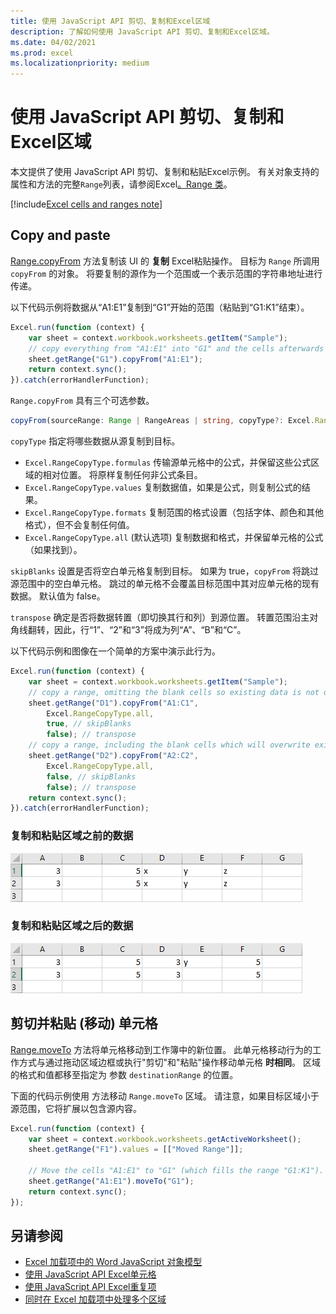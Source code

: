 ```yaml
---
title: 使用 JavaScript API 剪切、复制和Excel区域
description: 了解如何使用 JavaScript API 剪切、复制和Excel区域。
ms.date: 04/02/2021
ms.prod: excel
ms.localizationpriority: medium
---
```


# <a name="cut-copy-and-paste-ranges-using-the-excel-javascript-api"></a>使用 JavaScript API 剪切、复制和Excel区域

本文提供了使用 JavaScript API 剪切、复制和粘贴Excel示例。 有关对象支持的属性和方法的完整`Range`列表，请参阅Excel[。Range 类](/javascript/api/excel/excel.range)。

[!include[Excel cells and ranges note](../includes/note-excel-cells-and-ranges.md)]

## <a name="copy-and-paste"></a>Copy and paste

[Range.copyFrom](/javascript/api/excel/excel.range#excel-excel-range-copyfrom-member(1)) 方法复制该 UI 的 **复制** Excel粘贴操作。 目标为 `Range` 所调用 `copyFrom` 的对象。 将要复制的源作为一个范围或一个表示范围的字符串地址进行传递。

以下代码示例将数据从“A1:E1”复制到“G1”开始的范围（粘贴到“G1:K1”结束）。

```js
Excel.run(function (context) {
    var sheet = context.workbook.worksheets.getItem("Sample");
    // copy everything from "A1:E1" into "G1" and the cells afterwards ("G1:K1")
    sheet.getRange("G1").copyFrom("A1:E1");
    return context.sync();
}).catch(errorHandlerFunction);
```

`Range.copyFrom` 具有三个可选参数。

```TypeScript
copyFrom(sourceRange: Range | RangeAreas | string, copyType?: Excel.RangeCopyType, skipBlanks?: boolean, transpose?: boolean): void;
```

`copyType` 指定将哪些数据从源复制到目标。

- `Excel.RangeCopyType.formulas` 传输源单元格中的公式，并保留这些公式区域的相对位置。 将原样复制任何非公式条目。
- `Excel.RangeCopyType.values` 复制数据值，如果是公式，则复制公式的结果。
- `Excel.RangeCopyType.formats` 复制范围的格式设置（包括字体、颜色和其他格式），但不会复制任何值。
- `Excel.RangeCopyType.all` (默认选项) 复制数据和格式，并保留单元格的公式（如果找到）。

`skipBlanks` 设置是否将空白单元格复制到目标。 如果为 true，`copyFrom` 将跳过源范围中的空白单元格。
跳过的单元格不会覆盖目标范围中其对应单元格的现有数据。 默认值为 false。

`transpose` 确定是否将数据转置（即切换其行和列）到源位置。
转置范围沿主对角线翻转，因此，行“1”、“2”和“3”将成为列“A”、“B”和“C”。

以下代码示例和图像在一个简单的方案中演示此行为。

```js
Excel.run(function (context) {
    var sheet = context.workbook.worksheets.getItem("Sample");
    // copy a range, omitting the blank cells so existing data is not overwritten in those cells
    sheet.getRange("D1").copyFrom("A1:C1",
        Excel.RangeCopyType.all,
        true, // skipBlanks
        false); // transpose
    // copy a range, including the blank cells which will overwrite existing data in the target cells
    sheet.getRange("D2").copyFrom("A2:C2",
        Excel.RangeCopyType.all,
        false, // skipBlanks
        false); // transpose
    return context.sync();
}).catch(errorHandlerFunction);
```

### <a name="data-before-range-is-copied-and-pasted"></a>复制和粘贴区域之前的数据

![区域Excel方法运行之前的数据。](../images/excel-range-copyfrom-skipblanks-before.png)

### <a name="data-after-range-is-copied-and-pasted"></a>复制和粘贴区域之后的数据

![区域Excel复制方法之后的数据。](../images/excel-range-copyfrom-skipblanks-after.png)

## <a name="cut-and-paste-move-cells"></a>剪切并粘贴 (移动) 单元格

[Range.moveTo](/javascript/api/excel/excel.range#excel-excel-range-moveto-member(1)) 方法将单元格移动到工作簿中的新位置。 此单元格移动行为的工作方式与通过拖动区域边框或执行"[](https://support.microsoft.com/office/803d65eb-6a3e-4534-8c6f-ff12d1c4139e)剪切"和"粘贴"操作移动单元格 **时相同**。 区域的格式和值都移至指定为 参数 `destinationRange` 的位置。

下面的代码示例使用 方法移动 `Range.moveTo` 区域。 请注意，如果目标区域小于源范围，它将扩展以包含源内容。

```js
Excel.run(function (context) {
    var sheet = context.workbook.worksheets.getActiveWorksheet();
    sheet.getRange("F1").values = [["Moved Range"]];

    // Move the cells "A1:E1" to "G1" (which fills the range "G1:K1").
    sheet.getRange("A1:E1").moveTo("G1");
    return context.sync();
});
```

## <a name="see-also"></a>另请参阅

- [Excel 加载项中的 Word JavaScript 对象模型](excel-add-ins-core-concepts.md)
- [使用 JavaScript API Excel单元格](excel-add-ins-cells.md)
- [使用 JavaScript API Excel重复项](excel-add-ins-ranges-remove-duplicates.md)
- [ 同时在 Excel 加载项中处理多个区域 ](excel-add-ins-multiple-ranges.md)
